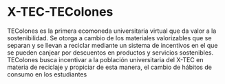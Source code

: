 # X-TEC-TEColones
TEColones es la primera ecomoneda universitaria virtual que da valor a la sostenibilidad. Se otorga a cambio de los materiales valorizables que se separan y se llevan a reciclar mediante un sistema de incentivos en el que se pueden canjear por descuentos en productos y servicios sostenibles. TEColones busca incentivar a la población universitaria del X-TEC en materia de reciclaje y propiciar de esta manera, el cambio de hábitos de consumo en los estudiantes
